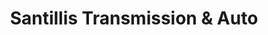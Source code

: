 ---
title: "Santillis Transmission & Auto"
url: /glenside/santillis-transmission-und-auto/
shop: Autowerkstatt
---